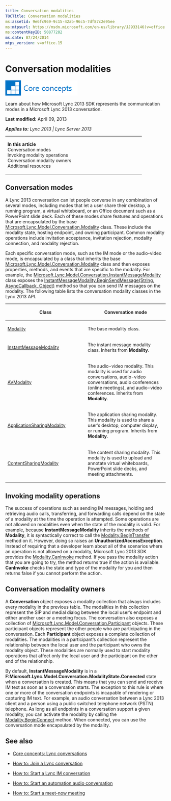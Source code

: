 ```yaml
---
title: Conversation modalities
TOCTitle: Conversation modalities
ms:assetid: 9e6fc969-9c15-42ab-96c5-7df87c2e95ee
ms:mtpsurl: https://msdn.microsoft.com/en-us/library/JJ933146(v=office.15)
ms:contentKeyID: 50877282
ms.date: 07/24/2014
mtps_version: v=office.15
---
```


# Conversation modalities

![Core concepts](images/JJ933133.mod_icon_CoreConcepts_long(Office.15).png "Core concepts")

Learn about how Microsoft Lync 2013 SDK represents the communication modes in a Microsoft Lync 2013 conversation.

**Last modified:** April 09, 2013

***Applies to:** Lync 2013 | Lync Server 2013*

<table>
<colgroup>
<col style="width: 50%" />
<col style="width: 50%" />
</colgroup>
<tbody>
<tr class="odd">
<td><p><strong>In this article</strong><br />
Conversation modes<br />
Invoking modality operations<br />
Conversation modality owners<br />
Additional resources</p></td>
<td><p></p></td>
</tr>
</tbody>
</table>

## Conversation modes

A Lync 2013 conversation can let people converse in any combination of several modes, including modes that let a user share their desktop, a running program, a virtual whiteboard, or an Office document such as a PowerPoint slide deck. Each of these modes share features and operations that are encapsulated by the base [Microsoft.Lync.Model.Conversation.Modality](https://msdn.microsoft.com/en-us/library/jj274796\(v=office.15\)) class. These include the modality state, hosting endpoint, and owning participant. Common modality operations include invitation acceptance, invitation rejection, modality connection, and modality rejection.

Each specific conversation mode, such as the IM mode or the audio-video mode, is encapsulated by a class that inherits the base [Microsoft.Lync.Model.Conversation.Modality](https://msdn.microsoft.com/en-us/library/jj274796\(v=office.15\)) class and then exposes properties, methods, and events that are specific to the modality. For example, the [Microsoft.Lync.Model.Conversation.InstantMessageModality](https://msdn.microsoft.com/en-us/library/jj266036\(v=office.15\)) class exposes the [InstantMessageModality.BeginSendMessage(String, AsyncCallback, Object)](https://msdn.microsoft.com/en-us/library/jj275538\(v=office.15\)) method so that you can send IM messages on the modality. The following table lists the conversation modality classes in the Lync 2013 API.

<table>
<colgroup>
<col style="width: 50%" />
<col style="width: 50%" />
</colgroup>
<thead>
<tr class="header">
<th><p>Class</p></th>
<th><p>Conversation mode</p></th>
</tr>
</thead>
<tbody>
<tr class="odd">
<td><p><a href="https://msdn.microsoft.com/en-us/library/jj274796(v=office.15)">Modality</a></p></td>
<td><p>The base modality class.</p></td>
</tr>
<tr class="even">
<td><p><a href="https://msdn.microsoft.com/en-us/library/jj266036(v=office.15)">InstantMessageModality</a></p></td>
<td><p>The instant message modality class. Inherits from <strong>Modality</strong>.</p></td>
</tr>
<tr class="odd">
<td><p><a href="https://msdn.microsoft.com/en-us/library/jj274580(v=office.15)">AVModality</a></p></td>
<td><p>The audio-video modality. This modality is used for audio conversations, audio-video conversations, audio conferences (online meetings), and audio-video conferences. Inherits from <strong>Modality</strong>.</p></td>
</tr>
<tr class="even">
<td><p><a href="https://msdn.microsoft.com/en-us/library/jj275536(v=office.15)">ApplicationSharingModality</a></p></td>
<td><p>The application sharing modality. This modality is used to share a user’s desktop, computer display, or running program. Inherits from <strong>Modality</strong>.</p></td>
</tr>
<tr class="odd">
<td><p><a href="https://msdn.microsoft.com/en-us/library/jj266998(v=office.15)">ContentSharingModality</a></p></td>
<td><p>The content sharing modality. This modality is used to upload and annotate virtual whiteboards, PowerPoint slide decks, and meeting attachments.</p></td>
</tr>
</tbody>
</table>

## Invoking modality operations

The success of operations such as sending IM messages, holding and retrieving audio calls, transferring, and forwarding calls depend on the state of a modality at the time the operation is attempted. Some operations are not allowed on modalities even when the state of the modality is valid. For example, because **InstantMessageModality** inherits the methods of **Modality**, it is syntactically correct to call the [Modality.BeginTransfer](https://msdn.microsoft.com/en-us/library/jj293455\(v=office.15\)) method on it. However, doing so raises an **UnauthorizedAccessException**. Instead of requiring that a developer learn about all of the scenarios where an operation is not allowed on a modality, Microsoft Lync 2013 SDK provides the [Modality.CanInvoke](https://msdn.microsoft.com/en-us/library/jj267958\(v=office.15\)) method. If you pass the modality action that you are going to try, the method returns true if the action is available. **CanInvoke** checks the state and type of the modality for you and then returns false if you cannot perform the action.

## Conversation modality owners

A **Conversation** object exposes a modality collection that always includes every modality in the previous table. The modalities in this collection represent the SIP and medial dialog between the local user’s endpoint and either another user or a meeting focus. The conversation also exposes a collection of [Microsoft.Lync.Model.Conversation.Participant](https://msdn.microsoft.com/en-us/library/jj267311\(v=office.15\)) objects. These participant objects represent the other people who are participating in the conversation. Each **Participant** object exposes a complete collection of modalities. The modalities in a participant’s collection represent the relationship between the local user and the participant who owns the modality object. These modalities are normally used to start modality operations that affect only the local user and the participant on the other end of the relationship.

By default, **InstantMessageModality** is in a **F:Microsoft.Lync.Model.Conversation.ModalityState.Connected** state when a conversation is created. This means that you can send and receive IM text as soon as a conversation starts. The exception to this rule is where one or more of the conversation endpoints is incapable of rendering or capturing IM text. For example, an audio conversation between a Lync 2013 client and a person using a public switched telephone network (PSTN) telephone. As long as all endpoints in a conversation support a given modality, you can activate the modality by calling the [Modality.BeginConnect](https://msdn.microsoft.com/en-us/library/jj268193\(v=office.15\)) method. When connected, you can use the conversation mode encapsulated by the modality.

## See also

  - [Core concepts: Lync conversations](core-concepts-lync-conversations.md)

  - [How to: Join a Lync conversation](how-to-join-a-lync-conversation.md)

  - [How to: Start a Lync IM conversation](how-to-start-a-lync-im-conversation.md)

  - [How to: Start an automation audio conversation](how-to-start-an-automation-audio-conversation.md)

  - [How to: Start a meet-now meeting](how-to-start-a-meet-now-meeting.md)

